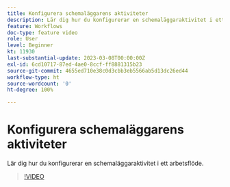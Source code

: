 ```yaml
---
title: Konfigurera schemaläggarens aktiviteter
description: Lär dig hur du konfigurerar en schemaläggaraktivitet i ett arbetsflöde.
feature: Workflows
doc-type: feature video
role: User
level: Beginner
kt: 11930
last-substantial-update: 2023-03-08T00:00:00Z
exl-id: 6cd10717-87ed-4ae0-8ccf-ff8881315b23
source-git-commit: 4655ed710e38c0d3cbb3eb5566ab5d13dc26ed44
workflow-type: ht
source-wordcount: '0'
ht-degree: 100%

---
```


# Konfigurera schemaläggarens aktiviteter

Lär dig hur du konfigurerar en schemaläggaraktivitet i ett arbetsflöde.

>[!VIDEO](https://video.tv.adobe.com/v/3416037?quality=12&learn=on)
